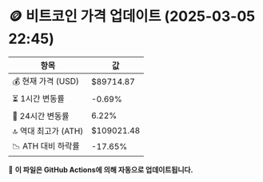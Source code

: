 # 🪙 비트코인 가격 업데이트 (2025-03-05 22:45)

| 항목                | 값 |
|--------------------|----------------|
| 💰 현재 가격 (USD) | $89714.87 |
| ⏳ 1시간 변동률    | -0.69% |
| 📆 24시간 변동률   | 6.22% |
| 🔝 역대 최고가 (ATH) | $109021.48 |
| 📉 ATH 대비 하락률 | -17.65% |

🔄 **이 파일은 GitHub Actions에 의해 자동으로 업데이트됩니다.**
